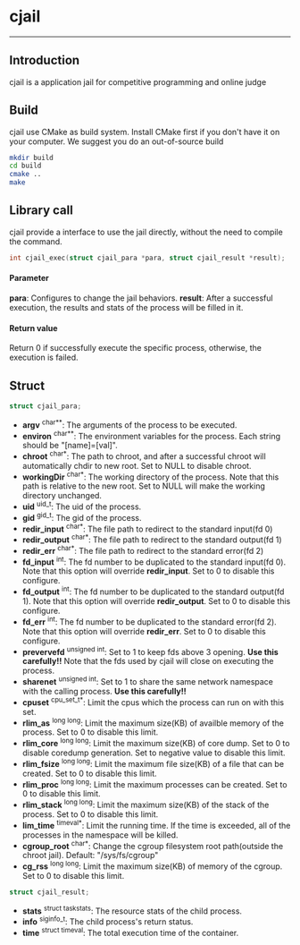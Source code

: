 # cjail
---
## Introduction
cjail is a application jail for competitive programming and online judge

## Build
cjail use CMake as build system. Install CMake first if you don't have it on your computer.
We suggest you do an out-of-source build
```bash
mkdir build
cd build
cmake ..
make
```

## Library call
cjail provide a interface to use the jail directly, without the need to compile the command.
```c
int cjail_exec(struct cjail_para *para, struct cjail_result *result);
```
#### Parameter
**para**: Configures to change the jail behaviors.
**result**: After a successful execution, the results and stats of the process will be filled in it.
#### Return value
Return 0 if successfully execute the specific process, otherwise, the execution is failed.

## Struct
```c
struct cjail_para;
```
- **argv** <sup>char**</sup>: The arguments of the process to be executed.
- **environ** <sup>char**</sup>: The environment variables for the process. Each string should be "[name]=[val]".
- **chroot** <sup>char*</sup>: The path to chroot, and after a successful chroot will automatically chdir to new root. Set to NULL to disable chroot.
- **workingDir** <sup>char*</sup>: The working directory of the process. Note that this path is relative to the new root.
Set to NULL will make the working directory unchanged.
- **uid** <sup>uid_t</sup>: The uid of the process. 
- **gid** <sup>gid_t</sup>: The gid of the process. 
- **redir_input** <sup>char*</sup>: The file path to redirect to the standard input(fd 0)
- **redir_output** <sup>char*</sup>: The file path to redirect to the standard output(fd 1)
- **redir_err** <sup>char*</sup>: The file path to redirect to the standard error(fd 2)
- **fd_input** <sup>int</sup>: The fd number to be duplicated to the standard input(fd 0). Note that this option will override **redir_input**. Set to 0 to disable this configure.
- **fd_output** <sup>int</sup>: The fd number to be duplicated to the standard output(fd 1). Note that this option will override **redir_output**. Set to 0 to disable this configure.
- **fd_err** <sup>int</sup>: The fd number to be duplicated to the standard error(fd 2). Note that this option will override **redir_err**. Set to 0 to disable this configure.
- **prevervefd** <sup>unsigned int</sup>: Set to 1 to keep fds above 3 opening. **Use this carefully!!** Note that the fds used by cjail will close on executing the process.
- **sharenet** <sup>unsigned int</sup>: Set to 1 to share the same network namespace with the calling process. **Use this carefully!!**
- **cpuset** <sup>cpu_set_t*</sup>: Limit the cpus which the process can run on with this set.
- **rlim_as** <sup>long long</sup>: Limit the maximum size(KB) of availble memory of the process. Set to 0 to disable this limit.
- **rlim_core** <sup>long long</sup>: Limit the maximum size(KB) of core dump. Set to 0 to disable coredump generation. Set to negative value to disable this limit.
- **rlim_fsize** <sup>long long</sup>: Limit the maximum file size(KB) of a file that can be created. Set to 0 to disable this limit.
- **rlim_proc** <sup>long long</sup>: Limit the maximum processes can be created. Set to 0 to disable this limit.
- **rlim_stack** <sup>long long</sup>: Limit the maximum size(KB) of the stack of the process. Set to 0 to disable this limit.
- **lim_time** <sup>timeval*</sup>: Limit the running time. If the time is exceeded, all of the processes in the namespace will be killed.
- **cgroup_root** <sup>char*</sup>: Change the cgroup filesystem root path(outside the chroot jail). Default: "/sys/fs/cgroup"
- **cg_rss** <sup>long long</sup>: Limit the maximum size(KB) of memory of the cgroup. Set to 0 to disable this limit.

```c
struct cjail_result;
```
- **stats** <sup>struct taskstats</sup>: The resource stats of the child process.
- **info** <sup>siginfo_t</sup>: The child process's return status.
- **time** <sup>struct timeval</sup>: The total execution time of the container.

